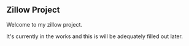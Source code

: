 ## Zillow Project

Welcome to my zillow project. 

It's currently in the works and this is will be adequately filled out later. 
